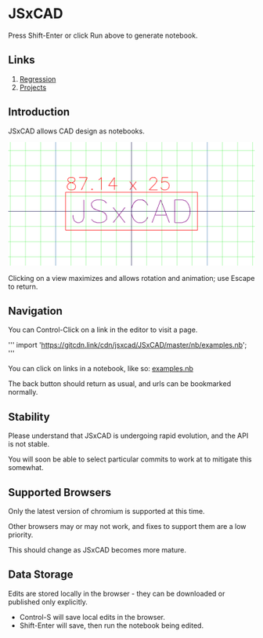 # JSxCAD

Press Shift-Enter or click Run above to generate notebook.

## Links

1. [Regression](../nb/regression/regression.md)
1. [Projects](../nb/projects/index.md)

## Introduction

JSxCAD allows CAD design as notebooks.

![Image](start.md.0.png)

Clicking on a view maximizes and allows rotation and animation; use Escape to return.

## Navigation

You can Control-Click on a link in the editor to visit a page.

'''
import 'https://gitcdn.link/cdn/jsxcad/JSxCAD/master/nb/examples.nb';
'''

You can click on links in a notebook, like so: [examples.nb](../nb/examples.md)

The back button should return as usual, and urls can be bookmarked normally.

## Stability

Please understand that JSxCAD is undergoing rapid evolution, and the API is not stable.

You will soon be able to select particular commits to work at to mitigate this somewhat.

## Supported Browsers

Only the latest version of chromium is supported at this time.

Other browsers may or may not work, and fixes to support them are a low priority.

This should change as JSxCAD becomes more mature.

## Data Storage

Edits are stored locally in the browser - they can be downloaded or published only explicitly.

- Control-S will save local edits in the browser.
- Shift-Enter will save, then run the notebook being edited.
